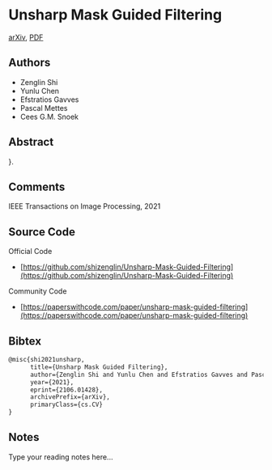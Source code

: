 
# Unsharp Mask Guided Filtering

[arXiv](https://arxiv.org/abs/2106.01428), [PDF](https://arxiv.org/pdf/2106.01428.pdf)

## Authors

- Zenglin Shi
- Yunlu Chen
- Efstratios Gavves
- Pascal Mettes
- Cees G.M. Snoek

## Abstract

}.

## Comments

IEEE Transactions on Image Processing, 2021

## Source Code

Official Code

- [https://github.com/shizenglin/Unsharp-Mask-Guided-Filtering](https://github.com/shizenglin/Unsharp-Mask-Guided-Filtering)

Community Code

- [https://paperswithcode.com/paper/unsharp-mask-guided-filtering](https://paperswithcode.com/paper/unsharp-mask-guided-filtering)

## Bibtex

```tex
@misc{shi2021unsharp,
      title={Unsharp Mask Guided Filtering}, 
      author={Zenglin Shi and Yunlu Chen and Efstratios Gavves and Pascal Mettes and Cees G. M. Snoek},
      year={2021},
      eprint={2106.01428},
      archivePrefix={arXiv},
      primaryClass={cs.CV}
}
```

## Notes

Type your reading notes here...

